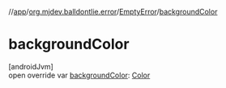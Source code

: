 //[app](../../../index.md)/[org.mjdev.balldontlie.error](../index.md)/[EmptyError](index.md)/[backgroundColor](background-color.md)

# backgroundColor

[androidJvm]\
open override var [backgroundColor](background-color.md): [Color](https://developer.android.com/reference/kotlin/androidx/compose/ui/graphics/Color.html)
